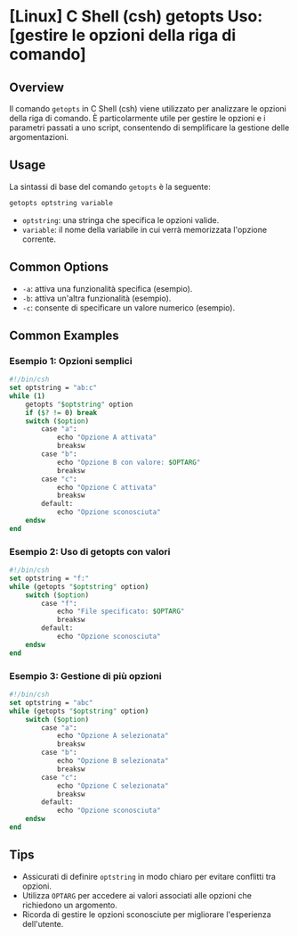 # [Linux] C Shell (csh) getopts Uso: [gestire le opzioni della riga di comando]

## Overview
Il comando `getopts` in C Shell (csh) viene utilizzato per analizzare le opzioni della riga di comando. È particolarmente utile per gestire le opzioni e i parametri passati a uno script, consentendo di semplificare la gestione delle argomentazioni.

## Usage
La sintassi di base del comando `getopts` è la seguente:

```csh
getopts optstring variable
```

- `optstring`: una stringa che specifica le opzioni valide.
- `variable`: il nome della variabile in cui verrà memorizzata l'opzione corrente.

## Common Options
- `-a`: attiva una funzionalità specifica (esempio).
- `-b`: attiva un'altra funzionalità (esempio).
- `-c`: consente di specificare un valore numerico (esempio).

## Common Examples

### Esempio 1: Opzioni semplici
```csh
#!/bin/csh
set optstring = "ab:c"
while (1)
    getopts "$optstring" option
    if ($? != 0) break
    switch ($option)
        case "a":
            echo "Opzione A attivata"
            breaksw
        case "b":
            echo "Opzione B con valore: $OPTARG"
            breaksw
        case "c":
            echo "Opzione C attivata"
            breaksw
        default:
            echo "Opzione sconosciuta"
    endsw
end
```

### Esempio 2: Uso di getopts con valori
```csh
#!/bin/csh
set optstring = "f:"
while (getopts "$optstring" option)
    switch ($option)
        case "f":
            echo "File specificato: $OPTARG"
            breaksw
        default:
            echo "Opzione sconosciuta"
    endsw
end
```

### Esempio 3: Gestione di più opzioni
```csh
#!/bin/csh
set optstring = "abc"
while (getopts "$optstring" option)
    switch ($option)
        case "a":
            echo "Opzione A selezionata"
            breaksw
        case "b":
            echo "Opzione B selezionata"
            breaksw
        case "c":
            echo "Opzione C selezionata"
            breaksw
        default:
            echo "Opzione sconosciuta"
    endsw
end
```

## Tips
- Assicurati di definire `optstring` in modo chiaro per evitare conflitti tra opzioni.
- Utilizza `OPTARG` per accedere ai valori associati alle opzioni che richiedono un argomento.
- Ricorda di gestire le opzioni sconosciute per migliorare l'esperienza dell'utente.